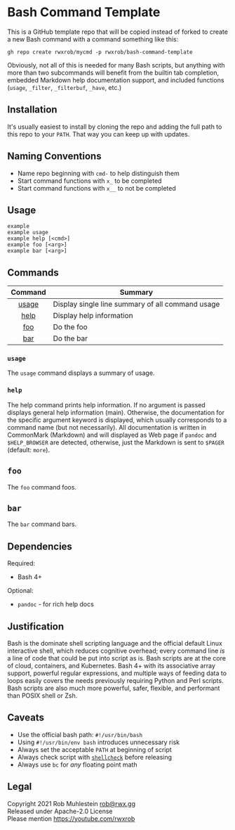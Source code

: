 # Bash Command Template

This is a GitHub template repo that will be copied instead of forked
to create a new Bash command with a command something like this:

```
gh repo create rwxrob/mycmd -p rwxrob/bash-command-template
```

Obviously, not all of this is needed for
many Bash scripts, but anything with more than two subcommands will
benefit from the builtin tab completion, embedded Markdown help
documentation support, and included functions (`usage`, `_filter`,
`_filterbuf`, `_have`, etc.)

## Installation

It's usually easiest to install by cloning the repo and adding the full
path to this repo to your `PATH`. That way you can keep up with updates.

## Naming Conventions

* Name repo beginning with `cmd-` to help distinguish them
* Start command functions with `x_` to be completed
* Start command functions with `x__` to not be completed

## Usage

```
example
example usage
example help [<cmd>]
example foo [<arg>]
example bar [<arg>]
```

## Commands

|  Command    | Summary                                                |
|    :-:      | -                                                      |
|  [usage]    | Display single line summary of all command usage |
|  [help]     | Display help information |
|  [foo]      | Do the foo |
|  [bar]      | Do the bar |

[usage]: #usage
[help]: #help
[foo]: #foo
[bar]: #bar

### `usage`

The `usage` command displays a summary of usage.

### `help`

The help command prints help information. If no argument is passed
displays general help information (main). Otherwise, the documentation
for the specific argument keyword is displayed, which usually
corresponds to a command name (but not necessarily). All documentation
is written in CommonMark (Markdown) and will displayed as Web page if
`pandoc` and `$HELP_BROWSER` are detected, otherwise, just the Markdown is
sent to `$PAGER` (default: `more`).

## `foo`

The `foo` command foos.

## `bar`

The `bar` command bars.

## Dependencies

Required:

* Bash 4+

Optional:

* `pandoc` - for rich help docs

## Justification

Bash is the dominate shell scripting language and the official default
Linux interactive shell, which reduces cognitive overhead; every command
line *is* a line of code that could be put into script as is. Bash
scripts are at the core of cloud, containers, and Kubernetes. Bash 4+
with its associative array support, powerful regular expressions, and
multiple ways of feeding data to loops easily covers the needs
previously requiring Python and Perl scripts. Bash scripts are also much
more powerful, safer, flexible, and performant than POSIX shell or Zsh.

## Caveats

* Use the official bash path: `#!/usr/bin/bash`
* Using `#!/usr/bin/env bash` introduces unnecessary risk
* Always set the acceptable `PATH` at beginning of script
* Always check script with [`shellcheck`] before releasing
* Always use `bc` for *any* floating point math

[`shellcheck`]: <https://www.shellcheck.net>

## Legal

Copyright 2021 Rob Muhlestein <rob@rwx.gg>  
Released under Apache-2.0 License  
Please mention <https://youtube.com/rwxrob>  

